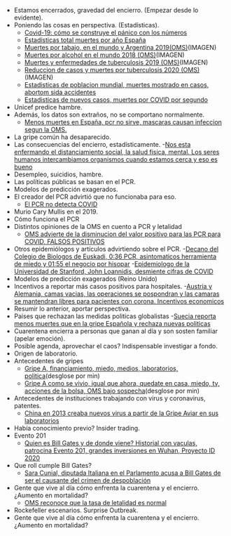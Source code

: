 - Estamos encerrados, gravedad del encierro. (Empezar desde lo evidente).
- Poniendo las cosas en perspectiva. (Estadísticas).
   - [Covid-19: cómo se construye el pánico con los números](https://tierrapura.org/2021/04/28/covid-19-como-se-construye-el-panico-con-los-numeros/)
   - [Estadísticas total muertes por año España](imagen)
   - [Muertes por tabajo, en el mundo y Argentina 2019(OMS)](https://www.caeme.org.ar/epidemia-de-tabaquismo-en-argentina-hay-9-millones-de-fumadores/#:~:text=El%20consumo%20de%20tabaco,fumadores%20expuestos%20al%20humo%20ajeno)(IMAGEN)
   - [Muertes por alcohol en el mundo 2018 (OMS)](https://www.who.int/es/news/item/21-09-2018-harmful-use-of-alcohol-kills-more-than-3-million-people-each-year--most-of-them-men)(IMAGEN)
   - [Muertes y enfermedades de tuberculosis 2019 (OMS)](https://www.who.int/es/news-room/fact-sheets/detail/tuberculosis)(IMAGEN)
   - [Reduccion de casos y muertes por tuberculosis 2020 (OMS)](https://www.who.int/es/news/item/14-10-2020-who-global-tb-progress-at-risk)(IMAGEN)
   - [Estadisticas de poblacion mundial, muertes mostrado en casos, abortom sida accidentes](https://www.worldometers.info/es/)
   - [Estadisticas de nuevos casos, muertes por COVID por segundo](https://www.worldometers.info/coronavirus/)
- Unicef predice hambre. 
- Además, los datos son extraños, no se comportano normalmente.
   - [Menos muertes en España, pcr no sirve, mascaras causan infeccion segun la OMS.](https://odysee.com/@elconejodealicia:a/3759896638745513518:8) 
- La gripe común ha desaparecido. 
- Las consecuencias del encierro, estadísticamente. 
  -[Nos esta enfermando el distanciamiento social, la salud fisica, mental. Los seres humanos intercambiamos organismos cuando estamos cerca y eso es bueno](https://fb.watch/56rt62ZNjC/)
- Desempleo, suicidios, hambre.
- Las políticas públicas se basan en el PCR. 
- Modelos de predicción exagerados. 
- El creador del PCR advirtió que no funcionaba para eso. 
  - [El PCR no detecta COVID](imagen) 
- Murio Cary Mullis en el 2019.
- Cómo funciona el PCR
- Distintos opiniones de la OMS en cuento a PCR y letalidad
  - [OMS advierte de la disminucion del valor positivo para las PCR para COVID, FALSOS POSITIVOS](https://www.actasanitaria.com/oms-predictivo-pcr/)
- Otros epidemiólogos y artículos advirtiendo sobre el PCR.
  -[Decano del Colegio de Biologos de Euskadi, 0:36 PCR, asintomaticos herramienta de miedo y 01:55 el negocio por hisopar](https://lbry.tv/@ABRELOSOJOS:4/EntrevistaJonAnderEtxebarr%C3%ADa:f) 
  -[Epidemiologo de la Universidad de Stanford, John Loannidis, desmiente cifras de COVID](https://www.straight.com/covid-19-pandemic/stanford-university-researcher-john-ioannidis-relies-on-data-to-puncture-some-of-myths-about)
- Modelos de predicción exagerados (Reino Unido)
- Incentivos a reportar más casos positivos para hospitales.
  -[Austria y Alemania, camas vacias, las operaciones se pospondran y las camaras se mantendran libres para pacientes con corona. Incentivos economicos](https://www.wochenblick.at/bis-zu-30-000-euro-so-cashen-krankenhaeuser-mit-corona-patienten-ab/)    
- Resumir lo anterior, aportar perspectiva.
- Paises que rechazan las medidas politicas globalistas
   -[Suecia reporta menos muertes que en la gripe Española y rechaza nuevas politicas](https://tierrapura.org/2021/03/11/suecia-reporta-menos-muertes-en-el-2020-que-en-el-2012-despues-de-rechazar-las-politicas-globalistas-del-virus-pcch/?v=1)
- Cuarentena encierra a personas que ganan al día y son sosten familiar (apelar emoción).
- Posible agenda, aprovechar el caos? Indispensable investigar a fondo.
- Origen de laboratorio.
- Antecedentes de gripes
  - [Gripe A, financiamiento, miedo, medios, laboratorios, politica](https://odysee.com/@elconejodealicia:a/-2882933786847349348:a)(desglose por min)
  - [Gripe A como se vivio, igual que ahora, quedate en casa, miedo, tv, acciones de la bolsa, OMS bajo sospecha](https://odysee.com/@elconejodealicia:a/GRIPE-A-:1)(desglose por min) 
- Antecedentes de instituciones trabajando con virus y coronavirus, patentes.
  - [China en 2013 creaba nuevos virus a partir de la Gripe Aviar en sus laboratorios](https://elpais.com/sociedad/2013/05/03/actualidad/1367584080_767702.html) 
- Había conocimiento previo? Insider trading.
- Evento 201
  - [Quien es Bill Gates y de donde viene? Historial con vaculas, patrocina Evento 201, grandes inversiones en Wuhan, Proyecto ID 2020](https://www.youtube.com/watch?v=ShGuviStK20&t=323s)
- Que roll cumple Bill Gates?
  - [Sara Cunial, diputada Italiana en el Parlamento acusa a Bill Gates de ser el causante del crimen de despoblación](https://odysee.com/@elconejodealicia:a/Diputada-Italiana-acusa-a-Bill-Gates-de-ser-el-causante-de-despoblacio%CC%81n-:2)
- Gente que vive al día cómo enfrenta la cuarentena y el encierro. ¿Aumento en mortalidad?
  - [OMS reconoce que la tasa de letalidad es normal](https://www.who.int/bulletin/volumes/99/1/20-265892-ab/es/)
- Rockefeller escenarios. Surprise Outbreak.
- Gente que vive al día cómo enfrenta la cuarentena y el encierro. ¿Aumento en mortalidad?

